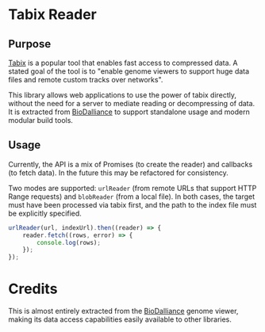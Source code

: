 # Tabix Reader

## Purpose
[Tabix](https://www.ncbi.nlm.nih.gov/pmc/articles/PMC3042176/) is a popular tool that enables fast access to
 compressed data. A stated goal of the tool is to "enable genome viewers to support huge data files and remote 
 custom tracks over networks".
 
This library allows web applications to use the power of tabix directly, without the need for a server to mediate 
reading or decompressing of data. It is extracted from  [BioDalliance](http://www.biodalliance.org/) to 
support standalone usage and modern modular build tools. 
 
## Usage
Currently, the API is a mix of Promises (to create the reader) and callbacks (to fetch data). In the future this 
may be refactored for consistency.

Two modes are supported: `urlReader` (from remote URLs that support HTTP Range requests) and `blobReader` 
(from a local file). In both cases, the target must have been processed via tabix first, and the path to the index 
file must be explicitly specified.

```js
urlReader(url, indexUrl).then((reader) => {
    reader.fetch((rows, error) => {
        console.log(rows);
    }); 
});
```
 
# Credits
This is almost entirely extracted from the [BioDalliance](http://www.biodalliance.org/) genome viewer, 
making its data access capabilities easily available to other libraries. 
